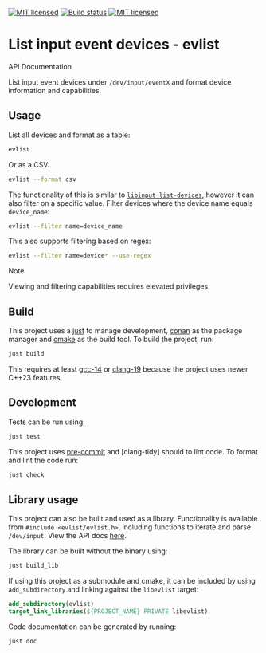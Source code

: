 <a href="https://github.com/mmalenic/evlist/blob/main/LICENSE" target="_blank"><img
alt="MIT licensed" src="https://img.shields.io/badge/license-MIT-blue.svg"/></a>
<a href="https://github.com/mmalenic/evlist/actions?query=workflow%3Atest+branch%3Amain" target="_blank"><img
alt="Build status" src="https://github.com/mmalenic/cmake-toolbelt/actions/workflows/test.yaml/badge.svg"/></a>
<a href="https://mmalenic.github.io/evlist" target="_blank"><img
alt="MIT licensed" src="https://img.shields.io/badge/docs-API-blue.svg"/></a>

# List input event devices - evlist

API Documentation

List input event devices under `/dev/input/eventX` and format device information and capabilities.

## Usage

List all devices and format as a table:

```sh
evlist
```

Or as a CSV:

```sh
evlist --format csv
```

The functionality of this is similar to [`libinput list-devices`][list-devices], however it can also filter on a
specific value. Filter devices where the device name equals `device_name`:

```sh
evlist --filter name=device_name
```

This also supports filtering based on regex:

```sh
evlist --filter name=device* --use-regex
```

> [!NOTE]
> Viewing and filtering capabilities requires elevated privileges.

## Build

This project uses a [just] to manage development, [conan] as the package manager and [cmake] as the build tool.
To build the project, run:

```sh
just build
```

This requires at least [gcc-14] or [clang-19] because the project uses newer C++23 features.

## Development

Tests can be run using:

```sh
just test
```

This project uses [pre-commit] and [clang-tidy] should to lint code. To format and lint the code run:

```sh
just check
```

## Library usage

This project can also be built and used as a library. Functionality is available from `#include <evlist/evlist.h>`,
including functions to iterate and parse `/dev/input`. View the API docs [here][api-docs].

The library can be built without the binary using:

```sh
just build_lib
```

If using this project as a submodule and cmake, it can be included by using `add_subdirectory` and linking against the
`libevlist` target:

```cmake
add_subdirectory(evlist)
target_link_libraries(${PROJECT_NAME} PRIVATE libevlist)
```

Code documentation can be generated by running:

```sh
just doc
```

[list-devices]: https://wayland.freedesktop.org/libinput/doc/latest/tools.html#libinput-list-devices
[just]: https://github.com/casey/just
[conan]: https://docs.conan.io/2/installation.html
[cmake]: https://cmake.org/
[gcc-14]: https://gcc.gnu.org/gcc-14/
[clang-19]: https://releases.llvm.org/19.1.0/tools/clang/docs/ReleaseNotes.html
[pre-commit]: https://pre-commit.com/
[api-docs]: https://mmalenic.github.io/evlist
